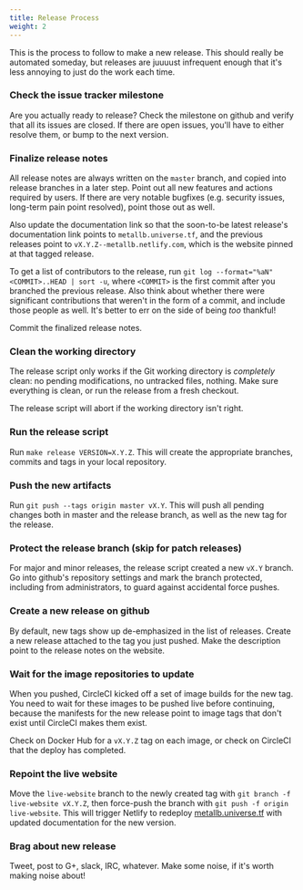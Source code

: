 ```yaml
---
title: Release Process
weight: 2
---
```


This is the process to follow to make a new release. This should
really be automated someday, but releases are juuuust infrequent
enough that it's less annoying to just do the work each time.

### Check the issue tracker milestone

Are you actually ready to release? Check the milestone on github and
verify that all its issues are closed. If there are open issues,
you'll have to either resolve them, or bump to the next version.

### Finalize release notes

All release notes are always written on the `master` branch, and
copied into release branches in a later step. Point out all new
features and actions required by users. If there are very notable
bugfixes (e.g. security issues, long-term pain point resolved), point
those out as well.

Also update the documentation link so that the soon-to-be latest
release's documentation link points to `metallb.universe.tf`, and the
previous releases point to `vX.Y.Z--metallb.netlify.com`, which is the
website pinned at that tagged release.

To get a list of contributors to the release, run `git log
--format="%aN" <COMMIT>..HEAD | sort -u`, where `<COMMIT>` is the
first commit after you branched the previous release. Also think about
whether there were significant contributions that weren't in the form
of a commit, and include those people as well. It's better to err on
the side of being _too_ thankful!

Commit the finalized release notes.

### Clean the working directory

The release script only works if the Git working directory is
_completely_ clean: no pending modifications, no untracked files,
nothing. Make sure everything is clean, or run the release from a
fresh checkout.

The release script will abort if the working directory isn't right.

### Run the release script 

Run `make release VERSION=X.Y.Z`. This will create the appropriate
branches, commits and tags in your local repository.

### Push the new artifacts

Run `git push --tags origin master vX.Y`. This will push all pending
changes both in master and the release branch, as well as the new tag
for the release.

### Protect the release branch (skip for patch releases)

For major and minor releases, the release script created a new `vX.Y`
branch. Go into github's repository settings and mark the branch
protected, including from administrators, to guard against accidental
force pushes.

### Create a new release on github

By default, new tags show up de-emphasized in the list of
releases. Create a new release attached to the tag you just
pushed. Make the description point to the release notes on the
website.

### Wait for the image repositories to update

When you pushed, CircleCI kicked off a set of image builds for the new
tag. You need to wait for these images to be pushed live before
continuing, because the manifests for the new release point to image
tags that don't exist until CircleCI makes them exist.

Check on Docker Hub for a `vX.Y.Z` tag on each image, or check on
CircleCI that the deploy has completed.

### Repoint the live website

Move the `live-website` branch to the newly created tag with `git
branch -f live-website vX.Y.Z`, then force-push the branch with `git
push -f origin live-website`. This will trigger Netlify to
redeploy [metallb.universe.tf](https://metallb.universe.tf) with
updated documentation for the new version.

### Brag about new release

Tweet, post to G+, slack, IRC, whatever. Make some noise, if it's
worth making noise about!
